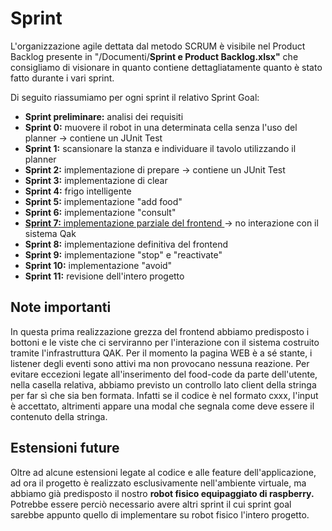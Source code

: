 # Sprint

L'organizzazione agile dettata dal metodo SCRUM è visibile nel Product Backlog presente in "/Documenti/**Sprint e Product Backlog.xlsx"**
che consigliamo di visionare in quanto contiene dettagliatamente quanto è stato fatto durante i vari sprint.

Di seguito riassumiamo per ogni sprint il relativo Sprint Goal:
- **Sprint preliminare:** analisi dei requisiti
- **Sprint 0:** muovere il robot in una determinata cella senza l'uso del planner &rarr; contiene un JUnit Test
- **Sprint 1:** scansionare la stanza e individuare il tavolo utilizzando il planner
- **Sprint 2:** implementazione di prepare &rarr; contiene un JUnit Test
- **Sprint 3:** implementazione di clear
- **Sprint 4:** frigo intelligente
- **Sprint 5:** implementazione "add food"
- **Sprint 6:** implementazione "consult"
- <ins> **Sprint 7:** implementazione parziale del frontend </ins> &rarr; no interazione con il sistema Qak 
- **Sprint 8:** implementazione definitiva del frontend
- **Sprint 9:** implementazione "stop" e "reactivate"
- **Sprint 10:** implementazione "avoid"
- **Sprint 11:** revisione dell'intero progetto

## Note importanti

In questa prima realizzazione grezza del frontend abbiamo predisposto i bottoni e le viste che ci serviranno per l'interazione con il sistema costruito tramite l'infrastruttura QAK. Per il momento la pagina WEB è a sé stante, i listener degli eventi sono attivi ma non provocano nessuna reazione. 
Per evitare eccezioni legate all'inserimento del food-code da parte dell'utente, nella casella relativa, abbiamo previsto un controllo lato client della stringa per far sì che sia ben formata. Infatti se il codice è nel formato cxxx, l'input è accettato, altrimenti appare una modal che segnala come deve essere il contenuto della stringa.

## Estensioni future

Oltre ad alcune estensioni legate al codice e alle feature dell'applicazione, ad ora il progetto è realizzato esclusivamente nell'ambiente virtuale, ma abbiamo già predisposto il nostro **robot fisico equipaggiato di raspberry.**
Potrebbe essere perciò necessario avere altri sprint il cui sprint goal sarebbe appunto quello di implementare su robot fisico l'intero progetto.
